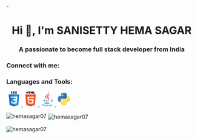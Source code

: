 -<h1 align="center">Hi 👋, I'm SANISETTY HEMA SAGAR</h1>
<h3 align="center">A passionate to become full stack developer from India</h3>

<h3 align="left">Connect with me:</h3>
<p align="left">
</p>

<h3 align="left">Languages and Tools:</h3>
<p align="left"> <a href="https://www.w3schools.com/css/" target="_blank" rel="noreferrer"> <img src="https://raw.githubusercontent.com/devicons/devicon/master/icons/css3/css3-original-wordmark.svg" alt="css3" width="40" height="40"/> </a> <a href="https://www.w3.org/html/" target="_blank" rel="noreferrer"> <img src="https://raw.githubusercontent.com/devicons/devicon/master/icons/html5/html5-original-wordmark.svg" alt="html5" width="40" height="40"/> </a> <a href="https://www.java.com" target="_blank" rel="noreferrer"> <img src="https://raw.githubusercontent.com/devicons/devicon/master/icons/java/java-original.svg" alt="java" width="40" height="40"/> </a> <a href="https://www.python.org" target="_blank" rel="noreferrer"> <img src="https://raw.githubusercontent.com/devicons/devicon/master/icons/python/python-original.svg" alt="python" width="40" height="40"/> </a> </p>

<p><img align="left" src="https://github-readme-stats.vercel.app/api/top-langs?username=hemasagar07&show_icons=true&locale=en&layout=compact" alt="hemasagar07" /></p>

<p>&nbsp;<img align="center" src="https://github-readme-stats.vercel.app/api?username=hemasagar07&show_icons=true&locale=en" alt="hemasagar07" /></p>

<p><img align="center" src="https://github-readme-streak-stats.herokuapp.com/?user=hemasagar07&" alt="hemasagar07 " /></p>

